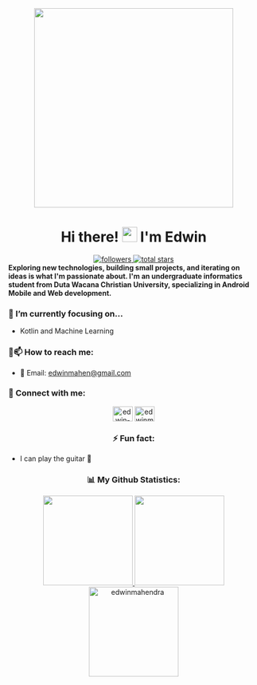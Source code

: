 <div align="center">
  <img src="https://miro.medium.com/max/1400/1*Urc28sbnORGOW5oyohQ06g.gif" width="400"/>
</div>
 
<h1 align="center">
  Hi there! <img src="https://media.giphy.com/media/hvRJCLFzcasrR4ia7z/giphy.gif" width="30px"/> I'm Edwin
</h1>

<div align="center">
    <a href="https://github.com/edwinmahendra?tab=followers">
         <img alt="followers" title="Follow me on Github" src="https://custom-icon-badges.demolab.com/github/followers/edwinmahendra?color=236ad3&labelColor=1155ba&style=for-the-badge&logo=person-add&label=Follow&logoColor=white"/>
    </a>
    <a href="https://github.com/edwinmahendra?tab=repositories&sort=stargazers">
         <img alt="total stars" title="Total stars on GitHub" src="https://custom-icon-badges.demolab.com/github/stars/edwinmahendra?color=55960c&style=for-the-badge&labelColor=488207&logo=star"/>
    </a>
</div>

<div align="left">
  <strong>Exploring new technologies, building small projects, and iterating on ideas is what I'm passionate about. I'm an undergraduate informatics student from Duta Wacana Christian University, specializing in Android Mobile and Web development.</strong>
</div>

<div align="left">
  <h3>🔭 I’m currently focusing on... </h3>
</div>
 
- Kotlin and Machine Learning

<div align="left">
  <h3>💼📫 How to reach me:</h3>
</div>
 
- 📧 Email: edwinmahen@gmail.com

<div align="left">
  <h3>🔗 Connect with me:</h3>
</div>
 
<p align="center">
<a href="https://linkedin.com/in/edwin-mahendra" target="blank"><img align="center" src="https://raw.githubusercontent.com/rahuldkjain/github-profile-readme-generator/master/src/images/icons/Social/linked-in-alt.svg" alt="edwin-mahendra" height="30" width="40" /></a>
<a href="https://instagram.com/edwinmahendra_" target="blank"><img align="center" src="https://raw.githubusercontent.com/rahuldkjain/github-profile-readme-generator/master/src/images/icons/Social/instagram.svg" alt="edwinmahendra_" height="30" width="40" /></a>
</p>

<div align="center">
  <h3>⚡ Fun fact:</h3>
</div>

- I can play the guitar 🎸

<div align="center">
  <h3>📊 My Github Statistics:</h3>
</div>
 
<p align="center">
<a href="https://github.com/https://github.com/edwinmahendra">
  <img height="180em" src="https://github-readme-stats-eight-theta.vercel.app/api?username=edwinmahendra&show_icons=true&theme=algolia&include_all_commits=true&count_private=true"/>
  <img height="180em" src="https://github-readme-stats-eight-theta.vercel.app/api/top-langs/?username=edwinmahendra&layout=compact&langs_count=8&theme=algolia"/>
  <img height="180em" src="https://github-readme-streak-stats.herokuapp.com/?user=edwinmahendra&theme=algolia" alt="edwinmahendra" />
</a>
</p>

<div align="center">
  <img src="https://komarev.com/ghpvc/?username=edwinmahendra&style=square&color=161B22" alt=""/>
</div>

